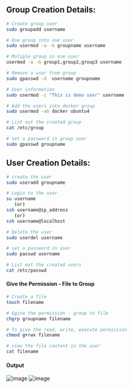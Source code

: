 ## Group Creation Details:
```bash
# Create group user
sudo groupadd username

# One group into one user
sudo usermod -a -G groupname username 

# Muliple group in one user
usermod -a -G group1,group2,group3 username

# Remove a user from group
sudo gpasswd -d  username groupname

# User information
sudo usermod -c "This is demo user" username

# Add the users into docker group
sudo usermod -aG docker ubuntu4

# List out the created group
cat /etc/group

# set a password in group user
sudo gpasswd groupname


 ```


## User Creation Details:

```bash
# create the user
sudo useradd groupname

# Login to the user
su username
   (or)
ssh username@ip_address
   (or)
ssh username@localhost

# Delete the user
sudo userdel username

# set a password in user
sudo passwd username

# List out the created users
cat /etc/passwd

```
#### Give the Permission - File to Group
```bash
# Create a file 
touch filename

# Ggive the permission - group to file
chgrp groupname filename

# To give the read, write, execute permission
chmod g+rwx filename

# view the file content in the user
cat filename
```
#### Output 
![image](https://user-images.githubusercontent.com/91359308/166628994-2dc3f3f6-87f2-4c7a-a8e0-cc3f557c8a92.png)
![image](https://user-images.githubusercontent.com/91359308/166631218-3d6ef51f-5fc9-447e-bf2c-d9d09dd5ec10.png)

